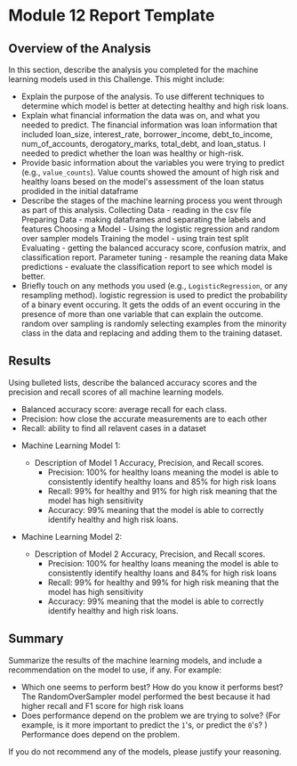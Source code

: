 # Module 12 Report Template

## Overview of the Analysis

In this section, describe the analysis you completed for the machine learning models used in this Challenge. This might include:

* Explain the purpose of the analysis.
To use different techniques to determine which model is better at detecting healthy and high risk loans.
* Explain what financial information the data was on, and what you needed to predict.
The financial information was loan information that included loan_size, interest_rate,	borrower_income,	debt_to_income,	num_of_accounts,	derogatory_marks,	total_debt, and	loan_status.  I needed to predict whether the loan was healthy or high-risk.
* Provide basic information about the variables you were trying to predict (e.g., `value_counts`).
Value counts showed the amount of high risk and healthy loans besed on the model's assessment of the loan status prodided in the initial dataframe
* Describe the stages of the machine learning process you went through as part of this analysis.
Collecting Data - reading in the csv file
Preparing Data - making dataframes and separating the labels and features
Choosing a Model - Using the logistic regression and random over sampler models
Training the model - using train test split 
Evaluating - getting the balanced accuracy score, confusion matrix, and classification report. 
Parameter tuning - resample the reaning data
Make predictions - evaluate the classification report to see which model is better.
* Briefly touch on any methods you used (e.g., `LogisticRegression`, or any resampling method).
logistic regression is used to predict the probability of a binary event occuring. It gets the odds of an event occuring in the presence of more than one variable that can explain the outcome.
random over sampling is randomly selecting examples from the minority class in the data and replacing and adding them to the training dataset. 

## Results

Using bulleted lists, describe the balanced accuracy scores and the precision and recall scores of all machine learning models.

- Balanced accuracy score: average recall for each class. 
- Precision: how close the accurate measurements are to each other
- Recall: ability to find all relavent cases in a dataset


* Machine Learning Model 1:
  * Description of Model 1 Accuracy, Precision, and Recall scores.
      - Precision: 100% for healthy loans meaning the model is able to consistently identify healthy loans and 85% for high risk loans
      - Recall: 99% for healthy and 91% for high risk meaning that the model has high sensitivity
      - Accuracy: 99% meaning that the model is able to correctly identify healthy and high risk loans.


* Machine Learning Model 2:
  * Description of Model 2 Accuracy, Precision, and Recall scores.
      - Precision: 100% for healthy loans meaning the model is able to consistently identify healthy loans and 84% for high risk loans
      - Recall: 99% for healthy and 99% for high risk meaning that the model has high sensitivity
      - Accuracy: 99% meaning that the model is able to correctly identify healthy and high risk loans.
## Summary

Summarize the results of the machine learning models, and include a recommendation on the model to use, if any. For example:
* Which one seems to perform best? How do you know it performs best?
The RandomOverSampler model performed the best because it had higher recall and F1 score for high risk loans 
* Does performance depend on the problem we are trying to solve? (For example, is it more important to predict the `1`'s, or predict the `0`'s? )
Performance does depend on the problem. 

If you do not recommend any of the models, please justify your reasoning.
